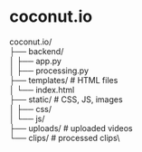 # coconut.io

coconut.io/\
  ├── backend/\
  │   ├── app.py\
  │   ├── processing.py\
  ├── templates/      # HTML files\
  │   └── index.html\
  ├── static/         # CSS, JS, images\
  │   ├── css/\
  │   └── js/\
  ├── uploads/        # uploaded videos\
  └── clips/          # processed clips\

